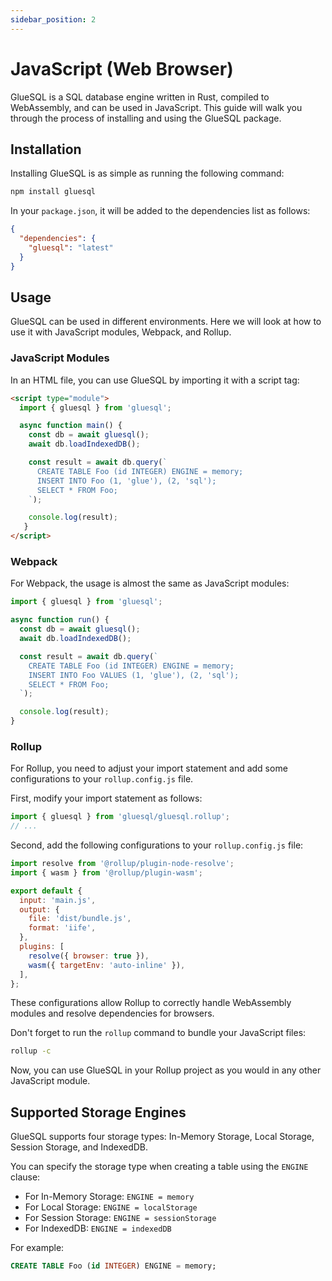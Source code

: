 ```yaml
---
sidebar_position: 2
---
```


# JavaScript (Web Browser)

GlueSQL is a SQL database engine written in Rust, compiled to WebAssembly, and can be used in JavaScript. This guide will walk you through the process of installing and using the GlueSQL package.

## Installation

Installing GlueSQL is as simple as running the following command:

```bash
npm install gluesql
```

In your `package.json`, it will be added to the dependencies list as follows:

```json
{
  "dependencies": {
    "gluesql": "latest"
  }
}
```

## Usage

GlueSQL can be used in different environments. Here we will look at how to use it with JavaScript modules, Webpack, and Rollup.

### JavaScript Modules

In an HTML file, you can use GlueSQL by importing it with a script tag:

```html
<script type="module">
  import { gluesql } from 'gluesql';

  async function main() {
    const db = await gluesql();
    await db.loadIndexedDB();

    const result = await db.query(`
      CREATE TABLE Foo (id INTEGER) ENGINE = memory;
      INSERT INTO Foo (1, 'glue'), (2, 'sql');
      SELECT * FROM Foo;
    `);

    console.log(result);
   }
</script>
```

### Webpack

For Webpack, the usage is almost the same as JavaScript modules:

```javascript
import { gluesql } from 'gluesql';

async function run() {
  const db = await gluesql();
  await db.loadIndexedDB();

  const result = await db.query(`
    CREATE TABLE Foo (id INTEGER) ENGINE = memory;
    INSERT INTO Foo VALUES (1, 'glue'), (2, 'sql');
    SELECT * FROM Foo;
  `);

  console.log(result);
}
```

### Rollup

For Rollup, you need to adjust your import statement and add some configurations to your `rollup.config.js` file.

First, modify your import statement as follows:

```javascript
import { gluesql } from 'gluesql/gluesql.rollup';
// ...
```

Second, add the following configurations to your `rollup.config.js` file:

```javascript
import resolve from '@rollup/plugin-node-resolve';
import { wasm } from '@rollup/plugin-wasm';

export default {
  input: 'main.js',
  output: {
    file: 'dist/bundle.js',
    format: 'iife',
  },
  plugins: [
    resolve({ browser: true }),
    wasm({ targetEnv: 'auto-inline' }),
  ],
};
```

These configurations allow Rollup to correctly handle WebAssembly modules and resolve dependencies for browsers.

Don't forget to run the `rollup` command to bundle your JavaScript files:

```bash
rollup -c
```

Now, you can use GlueSQL in your Rollup project as you would in any other JavaScript module.

## Supported Storage Engines

GlueSQL supports four storage types: In-Memory Storage, Local Storage, Session Storage, and IndexedDB. 

You can specify the storage type when creating a table using the `ENGINE` clause:

- For In-Memory Storage: `ENGINE = memory`
- For Local Storage: `ENGINE = localStorage`
- For Session Storage: `ENGINE = sessionStorage`
- For IndexedDB: `ENGINE = indexedDB`

For example:

```sql
CREATE TABLE Foo (id INTEGER) ENGINE = memory;
```